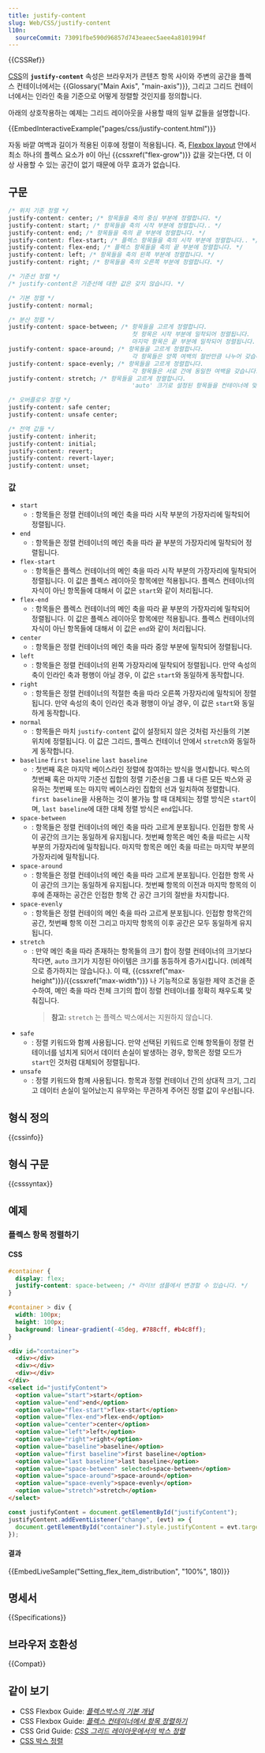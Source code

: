 ```yaml
---
title: justify-content
slug: Web/CSS/justify-content
l10n:
  sourceCommit: 73091fbe590d96857d743eaeec5aee4a8101994f 
---
```


{{CSSRef}}

[CSS](/ko/docs/Web/CSS)의 **`justify-content`** 속성은 브라우저가 콘텐츠 항목 사이와 주변의 공간을 플렉스 컨테이너에서는 {{Glossary("Main Axis", "main-axis")}}, 그리고 그리드 컨테이너에서는 인라인 축을 기준으로 어떻게 정렬할 것인지를 정의합니다.

아래의 상호작용하는 예제는 그리드 레이아웃을 사용할 때의 일부 값들을 설명합니다.

{{EmbedInteractiveExample("pages/css/justify-content.html")}}

자동 바깥 여백과 길이가 적용된 이후에 정렬이 적용됩니다. 즉, [Flexbox layout](/ko/docs/Web/CSS/CSS_Flexible_Box_Layout) 안에서 최소 하나의 플렉스 요소가 `0`이 아닌 {{cssxref("flex-grow")}} 값을 갖는다면, 더 이상 사용할 수 있는 공간이 없기 때문에 아무 효과가 없습니다.

## 구문

```css
/* 위치 기준 정렬 */
justify-content: center; /* 항목들을 축의 중심 부분에 정렬합니다. */
justify-content: start; /* 항목들을 축의 시작 부분에 정렬합니다.. */
justify-content: end; /* 항목들을 축의 끝 부분에 정렬합니다. */
justify-content: flex-start; /* 플렉스 항목들을 축의 시작 부분에 정렬합니다.. */
justify-content: flex-end; /* 플렉스 항목들을 축의 끝 부분에 정렬합니다. */
justify-content: left; /* 항목들을 축의 왼쪽 부분에 정렬합니다. */
justify-content: right; /* 항목들을 축의 오른쪽 부분에 정렬합니다. */

/* 기준선 정렬 */
/* justify-content은 기준선에 대한 값은 갖지 않습니다. */

/* 기본 정렬 */
justify-content: normal;

/* 분산 정렬 */
justify-content: space-between; /* 항목들을 고르게 정렬합니다.
                                   첫 항목은 시작 부분에 밀착되어 정렬됩니다.
                                   마지막 항목은 끝 부분에 밀착되어 정렬됩니다. */
justify-content: space-around; /* 항목들을 고르게 정렬합니다. 
                                   각 항목들은 양쪽 여백의 절반만큼 나누어 갖습니다. */
justify-content: space-evenly; /* 항목들을 고르게 정렬합니다.
                                   각 항목들은 서로 간에 동일한 여백을 갖습니다. */
justify-content: stretch; /* 항목들을 고르게 정렬합니다.
                                   'auto' 크기로 설정된 항목들을 컨테이너에 맞게 늘립니다. */

/* 오버플로우 정렬 */
justify-content: safe center;
justify-content: unsafe center;

/* 전역 값들 */
justify-content: inherit;
justify-content: initial;
justify-content: revert;
justify-content: revert-layer;
justify-content: unset;
```

### 값

- `start`
  - : 항목들은 정렬 컨테이너의 메인 축을 따라 시작 부분의 가장자리에 밀착되어 정렬됩니다.
- `end`
  - : 항목들은 정렬 컨테이너의 메인 축을 따라 끝 부분의 가장자리에 밀착되어 정렬됩니다.
- `flex-start`
  - : 항목들은 플렉스 컨테이너의 메인 축을 따라 시작 부분의 가장자리에 밀착되어 정렬됩니다.
    이 값은 플렉스 레이아웃 항목에만 적용됩니다. 플렉스 컨테이너의 자식이 아닌 항목들에 대해서 이 값은 `start`와 같이 처리됩니다.
- `flex-end`
  - : 항목들은 플렉스 컨테이너의 메인 축을 따라 끝 부분의 가장자리에 밀착되어 정렬됩니다.
    이 값은 플렉스 레이아웃 항목에만 적용됩니다. 플렉스 컨테이너의 자식이 아닌 항목들에 대해서 이 값은 `end`와 같이 처리됩니다.
- `center`
  - : 항목들은 정렬 컨테이너의 메인 축을 따라 중앙 부분에 밀착되어 정렬됩니다.
- `left`
  - : 항목들은 정렬 컨테이너의 왼쪽 가장자리에 밀착되어 정렬됩니다. 만약 속성의 축이 인라인 축과 평행이 아닐 경우, 이 값은 `start`와 동일하게 동작합니다.
- `right`
  - : 항목들은 정렬 컨테이너의 적절한 축을 따라 오른쪽 가장자리에 밀착되어 정렬됩니다. 만약 속성의 축이 인라인 축과 평행이 아닐 경우, 이 값은 `start`와 동일하게 동작합니다.
- `normal`
  - : 항목들은 마치 `justify-content` 값이 설정되지 않은 것처럼 자신들의 기본 위치에 정렬됩니다. 이 값은 그리드, 플렉스 컨테이너 안에서 `stretch`와 동일하게 동작합니다.
- `baseline` `first baseline`
  `last baseline`
  - : 첫번째 혹은 마지막 베이스라인 정렬에 참여하는 방식을 명시합니다. 박스의 첫번째 혹은 마지막 기준선 집합의 정렬 기준선을 그룹 내 다른 모든 박스와 공유하는 첫번째 또는 마지막 베이스라인 집합의 선과 일치하여 정렬합니다.
    `first baseline`을 사용하는 것이 불가능 할 때 대체되는 정렬 방식은 `start`이며, `last baseline`에 대한 대체 정렬 방식은 `end`입니다.
- `space-between`
  - : 항목들은 정렬 컨테이너의 메인 축을 따라 고르게 분포됩니다. 인접한 항목 사이 공간의 크기는 동일하게 유지됩니다. 첫번째 항목은 메인 축을 따르는 시작 부분의 가장자리에 밀착됩니다. 마지막 항목은 메인 축을 따르는 마지막 부분의 가장자리에 밀착됩니다.
- `space-around`
  - : 항목들은 정렬 컨테이너의 메인 축을 따라 고르게 분포됩니다. 인접한 항목 사이 공간의 크기는 동일하게 유지됩니다. 첫번째 항목의 이전과 마지막 항목의 이후에 존재하는 공간은 인접한 항목 간 공간 크기의 절반을 차지합니다.
- `space-evenly`
  - : 항목들은 정렬 컨테이의 메인 축을 따라 고르게 분포됩니다. 인접항 항목간의 공간, 첫번째 항목 이전 그리고 마지막 항목의 이후 공간은 모두 동일하게 유지됩니다.
- `stretch`
  - : 만약 메인 축을 따라 존재하는 항목들의 크기 합이 정렬 컨테이너의 크기보다 작다면, `auto` 크기가 지정된 아이템은 크기를 동등하게 증가시킵니다. (비례적으로 증가하지는 않습니다.). 이 때, {{cssxref("max-height")}}/{{cssxref("max-width")}} 나 기능적으로 동일한 제약 조건을 준수하여, 메인 축을 따라 전체 크기의 합이 정렬 컨테이너를 정확히 채우도록 맞춰집니다.
    > **참고:** `stretch` 는 플렉스 박스에서는 지원하지 않습니다.
- `safe`
  - : 정렬 키워드와 함께 사용됩니다. 만약 선택된 키워드로 인해 항목들이 정렬 컨테이너를 넘치게 되어서 데이터 손실이 발생하는 경우, 항목은 정렬 모드가 `start`인 것처럼 대체되어 정렬됩니다.
- `unsafe`
  - : 정렬 키워드와 함께 사용됩니다. 항목과 정렬 컨테이너 간의 상대적 크기, 그리고 데이터 손실이 일어났는지 유무와는 무관하게 주어진 정렬 값이 우선됩니다.

## 형식 정의

{{cssinfo}}

## 형식 구문

{{csssyntax}}

## 예제

### 플렉스 항목 정렬하기

#### CSS

```css
#container {
  display: flex;
  justify-content: space-between; /* 라이브 샘플에서 변경할 수 있습니다. */
}

#container > div {
  width: 100px;
  height: 100px;
  background: linear-gradient(-45deg, #788cff, #b4c8ff);
}
```

```html hidden
<div id="container">
  <div></div>
  <div></div>
  <div></div>
</div>
<select id="justifyContent">
  <option value="start">start</option>
  <option value="end">end</option>
  <option value="flex-start">flex-start</option>
  <option value="flex-end">flex-end</option>
  <option value="center">center</option>
  <option value="left">left</option>
  <option value="right">right</option>
  <option value="baseline">baseline</option>
  <option value="first baseline">first baseline</option>
  <option value="last baseline">last baseline</option>
  <option value="space-between" selected>space-between</option>
  <option value="space-around">space-around</option>
  <option value="space-evenly">space-evenly</option>
  <option value="stretch">stretch</option>
</select>
```

```js hidden
const justifyContent = document.getElementById("justifyContent");
justifyContent.addEventListener("change", (evt) => {
  document.getElementById("container").style.justifyContent = evt.target.value;
});
```

#### 결과

{{EmbedLiveSample("Setting_flex_item_distribution", "100%", 180)}}

## 명세서

{{Specifications}}

## 브라우저 호환성

{{Compat}}

## 같이 보기

- CSS Flexbox Guide: _[플렉스박스의 기본 개념](/ko/docs/Web/CSS/CSS_Flexible_Box_Layout/Basic_Concepts_of_Flexbox)_
- CSS Flexbox Guide: _[플렉스 컨테이너에서 항목 정렬하기](/ko/docs/Web/CSS/CSS_Flexible_Box_Layout/Aligning_Items_in_a_Flex_Container)_
- CSS Grid Guide: _[CSS 그리드 레이아웃에서의 박스 정렬](/ko/docs/Web/CSS/CSS_Grid_Layout/Box_Alignment_in_CSS_Grid_Layout)_
- [CSS 박스 정렬](/ko/docs/Web/CSS/CSS_Box_Alignment)
